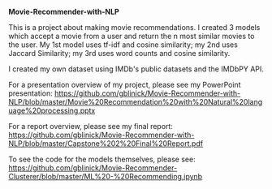 **Movie-Recommender-with-NLP**

This is a project about making movie recommendations. I created 3 models which accept a movie from a user and return the n most similar movies to the user. My 1st model uses tf-idf and cosine similarity; my 2nd uses Jaccard Similarity; my 3rd uses word counts and cosine similarity. 

I created my own dataset using IMDb's public datasets and the IMDbPY API.

For a presentation overview of my project, please see my PowerPoint presentation: https://github.com/gblinick/Movie-Recommender-with-NLP/blob/master/Movie%20Recommendation%20with%20Natural%20language%20processing.pptx

For a report overview, please see my final report: https://github.com/gblinick/Movie-Recommender-with-NLP/blob/master/Capstone%202%20Final%20Report.pdf

To see the code for the models themselves, please see: https://github.com/gblinick/Movie-Recommender-Clusterer/blob/master/ML%20-%20Recommending.ipynb







